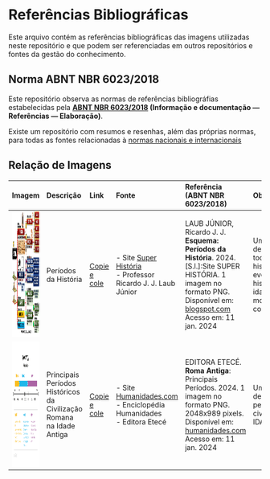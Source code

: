 # Referências Bibliográficas

Este arquivo contém as referências bibliográficas das imagens utilizadas neste repositório e que podem ser referenciadas em outros repositórios e fontes da gestão do conhecimento.

## Norma ABNT NBR 6023/2018

Este repositório observa as normas de referências bibliográfias estabelecidas pela **[ABNT NBR 6023/2018](https://github.com/dnlclaudino/normas-de-padronizacao-nacional-internacional/blob/master/norma-ABNT-6023-2018-referencias-bibliograficas/README.md) (Informação e documentação — Referências —
Elaboração)**.

Existe um repositório com resumos e resenhas, além das próprias normas, para todas as fontes relacionadas à [normas nacionais e internacionais](https://github.com/dnlclaudino/normas-de-padronizacao-nacional-internacional#readme)

## Relação de Imagens

|Imagem|Descrição|Link|Fonte|Referência<br>(ABNT NBR 6023/2018)|Observação/Anotação|
|:---:|:---|:---|:---|:---|:---|
|<img src="./periodos-da-historia.png" height="250" width="680">|Períodos da História|[Copie e cole](https://github.com/dnlclaudino/historia/blob/master/imagens/periodos-da-historia.png?raw=true)|- Site [Super História](https://4.bp.blogspot.com/-lU-5mNzyE6o/W083cz3zMlI/AAAAAAAAF9U/ncWOkmSPRxgnLbsfIUws1BWYnvFmoXVqwCLcBGAs/s1600/Periodos%2Bda%2BHist%25C3%25B3ria.jpg.png)<br>- Professor Ricardo J. J. Laub Júnior<br>|LAUB JÚNIOR, Ricardo J. J. **Esquema: Períodos da História**. 2024. [S.l.]:Site SUPER HISTÓRIA. 1 imagem no formato PNG. Disponível em: [blogspot.com](https://4.bp.blogspot.com/-lU-5mNzyE6o/W083cz3zMlI/AAAAAAAAF9U/ncWOkmSPRxgnLbsfIUws1BWYnvFmoXVqwCLcBGAs/s1600/Periodos%2Bda%2BHist%25C3%25B3ria.jpg.png) Acesso em: 11 jan. 2024|Uma imagem contendo de forma resumida todos os períodos da história, com datas e evento principal (pré-história, idade antiga, idade média, idade moderna, idade contemporânea).|
|<img src="./idade-antiga/idade-antiga-roma-principais-periodos-2048x989.png" height="250" width="380">|Principais Períodos Históricos da Civilização Romana na Idade Antiga|[Copie e cole](https://github.com/dnlclaudino/historia/blob/master/imagens/idade-antiga/idade-antiga-roma-principais-periodos-2048x989.png?raw=true)|- Site [Humanidades.com](https://humanidades.com/wp-content/uploads/2023/03/roma-antiga.png)<br>- Enciclopédia Humanidades<br>- Editora Etecé|EDITORA ETECÉ. **Roma Antiga**: Principais Períodos. 2024. 1 imagem no formato PNG. 2048x989 pixels. Disponível em: [humanidades.com](https://humanidades.com/wp-content/uploads/2023/03/roma-antiga.png) Acesso em: 11 jan. 2024|Uma imagem contendo de forma resumida os períodos históricos da civilidação romana na IDADE ANTIGA.|
